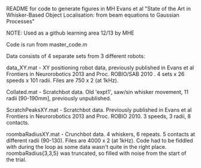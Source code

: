 README for code to generate figures in MH Evans et al "State of the Art in Whisker-Based Object Localisation: from beam equations to Gaussian Processes"

NOTE: Used as a github learning area 12/13 by MHE

Code is run from master_code.m

Data consists of 4 separate sets from 3 different robots:

data_XY.mat - XY positioning robot data, previously published in Evans et al Frontiers in Neurorobotics 2013 and Proc. ROBIO/SAB 2010 . 4 sets x 26 speeds x 101 radii. Files are 750 x 2 (at 1kHz).

Collated.mat - Scratchbot data. Old 'expt1', saw/sin whisker movement, 11 radii [90-190mm], previously unpublished.

ScratchPeaksXY.mat - Scratchbot data. Previously published in Evans et al Frontiers in Neurorobotics 2013 and Proc. ROBIO 2010.  3 speeds, 3 radii, 8 contacts.

roombaRadiusXY.mat - Crunchbot data.   4 whiskers, 6 repeats. 5 contacts at different radii (90-130). Files are 4000 x 2 (at 1kHz). Code had to be fiddled with during the loop as some data wasn't quite in the right place. roombaRadius{3,3,5} was truncated, so filled with noise from the start of the trial.
